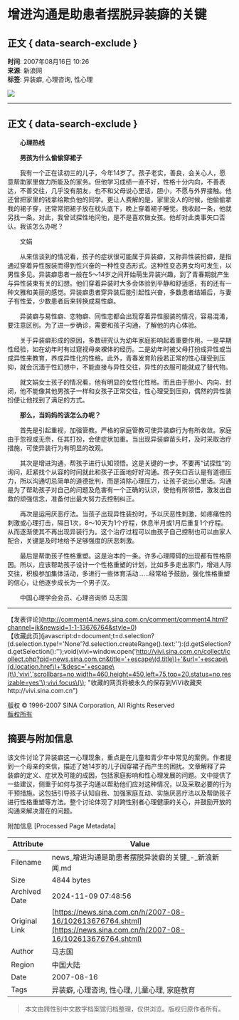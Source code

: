 # 增进沟通是助患者摆脱异装癖的关键

## 正文 { data-search-exclude }


**时间**: 2007年08月16日 10:26  
**来源**: 新浪网  
**标签**: 异装癖, 心理咨询, 性心理  

![](//beacon.sina.com.cn/a.gif?noScript)

---

## 正文 { data-search-exclude }

　　**心理热线**

　　**男孩为什么偷偷穿裙子**

　　我有一个正在读初三的儿子，今年14岁了。孩子老实，善良，会关心人，愿意帮助家里做力所能及的家务。但他学习成绩一直不好，性格十分内向，不善表达，不善交往，几乎没有朋友，也不和父母说心里话，胆小，不愿与外界接触。他还曾把家里的钱拿给欺负他的同学。更让人费解的是，家里没人的时候，他偷偷拿我的裙子穿，还常常把裙子放在枕头底下，晚上穿着裙子睡觉。我收起一条，他就另找一条。对此，我曾试探性地问他，是不是喜欢做女孩。他却对此类事矢口否认。我该怎么办呢？

　　文娟

　　从来信谈到的情况看，孩子的症状很可能属于异装癖，又称异性装扮癖，是指通过穿着异性服装而得到性兴奋的一种性变态形式。这种性变态男女均可发生，以男性多见。异装癖患者一般在5～14岁之间开始萌生异装兴趣，到了青春期就产生与异性装束有关的幻想。他们穿着异装时大多会体验到平静和舒适感，有的还有一种文雅和美丽的感觉。异装癖患者穿异装后能引起性兴奋，多数患者结婚后，与妻子有性爱，少数患者后来转换成易性癖。

　　异装癖与易性癖、恋物癖、同性恋都会出现穿着异性服装的情况，容易混淆，要注意区别。为了进一步确诊，需要和孩子沟通，了解他的内心体验。

　　关于异装癖形成的原因，多数研究认为幼年家庭影响起着重要作用。一是早期性经验，如在幼年时有过窥视母亲裸体的经历。二是幼年时被父母打扮成异性或当成异性来教育，养成异性化的性格。此外，青春发育阶段若正常的性心理受到压抑，就会沉湎于性幻想中，不能直接与异性交往，异性的衣服可能就成了替代物。

　　就文娟女士孩子的情况看，他有明显的女性化性格。而且由于胆小、内向、封闭，他不能像其他男孩子一样和女孩子正常交往，性心理受到压抑，偶然的异性装扮便让他找到了满足的方式。

　　**那么，当妈妈的该怎么办呢？**

　　首先是引起重视，加强管教。严格的家庭管教可使异装癖行为有所收敛。家庭由于忽视或无奈，任其打扮，会使症状加重。当出现异装癖苗头时，及时采取治疗措施，可使异装行为有明显的改观。

　　其次是增进沟通，帮孩子进行认知领悟。这是关键的一步。不要再“试探性”的询问，赶紧找个从容的时间就此和孩子正面地好好沟通。孩子矢口否认是有道德压力，所以沟通切忌简单的道德批判，而是消除心理压力，让孩子说出心里话。沟通是为了帮助孩子对自己的问题及危害有一个正确的认识，使他有所领悟，激发出自救的顽强信念，准备付出最大努力去控制纠正。

　　再次是运用厌恶疗法。当孩子出现异性装扮时，予以厌恶性刺激，如疼痛性的刺激或心理打击，隔日1次，8～10天为1个疗程，休息半月或1月后重复1个疗程。从而逐渐使其不再出现异装行为。这个治疗过程可以由孩子自己控制也可以由家人配合，关键是及时地给予足够强度的厌恶刺激。

　　最后是帮助孩子性格重塑。这是治本的一条。许多心理障碍的出现都有性格原因。所以，应该帮助孩子设计一个性格重塑的计划，比如多多走出家门，增进人际交往，积极参加集体活动，多进行一些体育活动……经常给予鼓励，强化性格重塑的信心，让他逐步成长为一个男子汉。

　　中国心理学会会员、心理咨询师 马志国

---

【发表评论](http://comment4.news.sina.com.cn/comment/comment4.html?channel=jk&newsid=1-1-13676764&style=0)  
【收藏此页](javascript:d=document;t=d.selection?\(d.selection.type!='None'?d.selection.createRange\(\).text:''\):\(d.getSelection?d.getSelection\(\):''\);void\(vivi=window.open\('http://vivi.sina.com.cn/collect/icollect.php?pid=news.sina.com.cn&title='+escape\(d.title\)+'&url='+escape\(d.location.href\)+'&desc='+escape\(t\),'vivi','scrollbars=no,width=460,height=450,left=75,top=20,status=no,resizable=yes'\);vivi.focus\(\); "收藏的网页将被永久的保存到ViVi收藏夹http://vivi.sina.com.cn")  

版权 © 1996-2007 SINA Corporation, All Rights Reserved  
[版权所有](http://www.sina.com.cn/intro/copyright.shtml)

## 摘要与附加信息

<!-- tcd_abstract -->
该文件讨论了异装癖这一心理现象，重点是在儿童和青少年中常见的案例。作者提到一个母亲的来信，描述了她14岁的儿子因穿裙子而产生的困扰。文章解释了异装癖的定义、症状及可能的成因，包括家庭影响和性心理发展的问题。文中提供了一些建议，侧重于如何与孩子沟通以帮助他们应对这种情况，以及采取必要的行为干预措施。这包括引导孩子认知自我、加强家庭互动、实施厌恶疗法以及帮助孩子进行性格重塑等方法。整个讨论体现了对跨性别者心理健康的关心，并鼓励开放的沟通来解决潜在的问题。
<!-- tcd_abstract_end -->

附加信息 [Processed Page Metadata]

| Attribute       | Value                                  |
|-----------------|----------------------------------------|
| Filename        | news_增进沟通是助患者摆脱异装癖的关键_-_新浪新闻.md                             |
| Size            | 4844 bytes                           |
| Archived Date   | 2024-11-09 07:48:56                             |
| Original Link   | [https://news.sina.com.cn/h/2007-08-16/102613676764.shtml](https://news.sina.com.cn/h/2007-08-16/102613676764.shtml)                       |
| Author          | 马志国                               |
| Region          | 中国大陆                               |
| Date            | 2007-08-16                                 |
| Tags            | 异装癖, 心理咨询, 性心理, 儿童心理, 家庭教育                                 |
>
> 本文由跨性别中文数字档案馆归档整理，仅供浏览。版权归原作者所有。
>